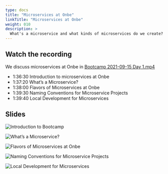 ```yaml
---
type: docs
title: "Microservices at Onbe"
linkTitle: "Microservices at Onbe"
weight: 010
description: >
  What's a microservice and what kinds of microservices do we create?
---
```


## Watch the recording

We discuss microservices at Onbe in
[Bootcamp 2021-09-15 Day 1.mp4](https://onbeco.sharepoint.com/sites/Technology/Shared%20Documents/General/Architecture/Presentations/Onbe%20Microservices%20Bootcamp/Recorded%20Sessions/Bootcamp%202021-09-15%20Day%201.mp4)

 - 1:36:30 Introduction to microservices at Onbe
 - 1:37:20 What’s a Microservice?
 - 1:38:00 Flavors of Microservices at Onbe
 - 1:39:30 Naming Conventions for Microservice Projects
 - 1:39:40 Local Development for Microservices

## Slides

![Introduction to Bootcamp](/images/bootcamp-slides/microservices-bootcamp/Slide42.PNG)

![What’s a Microservice?](/images/bootcamp-slides/microservices-bootcamp/Slide43.PNG)

![Flavors of Microservices at Onbe](/images/bootcamp-slides/microservices-bootcamp/Slide44.PNG)

![Naming Conventions for Microservice Projects](/images/bootcamp-slides/microservices-bootcamp/Slide45.PNG)

![Local Development for Microservices](/images/bootcamp-slides/microservices-bootcamp/Slide46.PNG)
